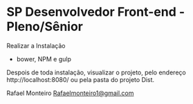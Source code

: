 # SP Desenvolvedor Front-end - Pleno/Sênior

Realizar a Instalação
* bower, NPM e gulp

Despois de toda instalação, visualizar o projeto, pelo endereço http://localhost:8080/ ou pela pasta do projeto Dist.

Rafael Monteiro
Rafaelmonteiro1@gmail.com

